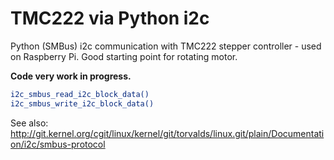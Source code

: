 # TMC222 via Python i2c

Python (SMBus) i2c communication with TMC222 stepper controller - used on Raspberry Pi. Good starting point for rotating motor.

**Code very work in progress.**


```bash
i2c_smbus_read_i2c_block_data()
i2c_smbus_write_i2c_block_data()
```
See also:
http://git.kernel.org/cgit/linux/kernel/git/torvalds/linux.git/plain/Documentation/i2c/smbus-protocol
